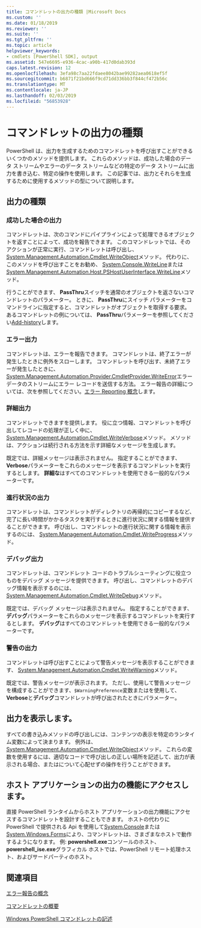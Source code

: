 ```yaml
---
title: コマンドレットの出力の種類 |Microsoft Docs
ms.custom: ''
ms.date: 01/18/2019
ms.reviewer: ''
ms.suite: ''
ms.tgt_pltfrm: ''
ms.topic: article
helpviewer_keywords:
- cmdlets [PowerShell SDK], output
ms.assetid: 547e6695-e936-4cac-a90b-417d0dab393d
caps.latest.revision: 12
ms.openlocfilehash: 3efa98c7aa22fdaee8042bae99282aea0618ef5f
ms.sourcegitcommit: b6871f21bd666f9cd71dd336bb3f844cf472b56c
ms.translationtype: MT
ms.contentlocale: ja-JP
ms.lasthandoff: 02/03/2019
ms.locfileid: "56853928"
---
```

# <a name="types-of-cmdlet-output"></a>コマンドレットの出力の種類

PowerShell は、出力を生成するためのコマンドレットを呼び出すことができるいくつかのメソッドを提供します。 これらのメソッドは、成功した場合のデータ ストリームやエラーのデータ ストリームなどの特定のデータ ストリームに出力を書き込む、特定の操作を使用します。 この記事では、出力とそれらを生成するために使用するメソッドの型について説明します。

## <a name="types-of-output"></a>出力の種類

### <a name="success-output"></a>成功した場合の出力

コマンドレットは、次のコマンドにパイプラインによって処理できるオブジェクトを返すことによって、成功を報告できます。 このコマンドレットでは、そのアクションが正常に実行、コマンドレットは呼び出し、 [System.Management.Automation.Cmdlet.WriteObject](/dotnet/api/System.Management.Automation.Cmdlet.WriteObject)メソッド。 代わりに、このメソッドを呼び出すことをお勧め、 [System.Console.WriteLine](/dotnet/api/System.Console.WriteLine)または[System.Management.Automation.Host.PSHostUserInterface.WriteLine](/dotnet/api/System.Management.Automation.Host.PSHostUserInterface.WriteLine)メソッド。

行うことができます、 **PassThru**スイッチを通常のオブジェクトを返さないコマンドレットのパラメーター。
ときに、 **PassThru**にスイッチ パラメーターをコマンドラインに指定すると、コマンドレットがオブジェクトを取得する要求。 あるコマンドレットの例については、 **PassThru**パラメーターを参照してください[Add-history](/powershell/module/Microsoft.PowerShell.Core/Add-History)します。

### <a name="error-output"></a>エラー出力

コマンドレットは、エラーを報告できます。 コマンドレットは、終了エラーが発生したときに例外をスローします。 コマンドレットを呼び出す、未終了エラーが発生したときに、 [System.Management.Automation.Provider.CmdletProvider.WriteError](/dotnet/api/System.Management.Automation.Provider.CmdletProvider.WriteError)エラー データのストリームにエラー レコードを送信する方法。 エラー報告の詳細については、次を参照してください。[エラー Reporting 概念](./error-reporting-concepts.md)します。

### <a name="verbose-output"></a>詳細出力

コマンドレットできますを提供します。 役に立つ情報、コマンドレットを呼び出してレコードの処理が正しく中に、 [System.Management.Automation.Cmdlet.WriteVerbose](/dotnet/api/System.Management.Automation.Cmdlet.WriteVerbose)メソッド。 メソッドは、アクションは続行される方法を示す詳細なメッセージを生成します。

既定では、詳細メッセージは表示されません。 指定することができます、 **Verbose**パラメーターをこれらのメッセージを表示するコマンドレットを実行するとします。 **詳細な**はすべてのコマンドレットを使用できる一般的なパラメーターです。

### <a name="progress-output"></a>進行状況の出力

コマンドレットは、コマンドレットがディレクトリの再帰的にコピーするなど、完了に長い時間がかかるタスクを実行するときに進行状況に関する情報を提供することができます。 呼び出し、コマンドレットの進行状況に関する情報を表示するのには、 [System.Management.Automation.Cmdlet.WriteProgress](/dotnet/api/System.Management.Automation.Cmdlet.WriteProgress)メソッド。

### <a name="debug-output"></a>デバッグ出力

コマンドレットは、コマンドレット コードのトラブルシューティングに役立つものをデバッグ メッセージを提供できます。 呼び出し、コマンドレットのデバッグ情報を表示するのには、 [System.Management.Automation.Cmdlet.WriteDebug](/dotnet/api/System.Management.Automation.Cmdlet.WriteDebug)メソッド。

既定では、デバッグ メッセージは表示されません。 指定することができます、**デバッグ**パラメーターをこれらのメッセージを表示するコマンドレットを実行するとします。 **デバッグ**はすべてのコマンドレットを使用できる一般的なパラメーターです。

### <a name="warning-output"></a>警告の出力

コマンドレットは呼び出すことによって警告メッセージを表示することができます、 [System.Management.Automation.Cmdlet.WriteWarning](/dotnet/api/System.Management.Automation.Cmdlet.WriteWarning)メソッド。

既定では、警告メッセージが表示されます。 ただし、使用して警告メッセージを構成することができます、`$WarningPreference`変数またはを使用して、 **Verbose**と**デバッグ**コマンドレットが呼び出されたときにパラメーター。

## <a name="displaying-output"></a>出力を表示します。

すべての書き込みメソッドの呼び出しには、コンテンツの表示を特定のランタイム変数によって決まります。 例外は、 [System.Management.Automation.Cmdlet.WriteObject](/dotnet/api/System.Management.Automation.Cmdlet.WriteObject)メソッド。 これらの変数を使用するには、適切なコードで呼び出しの正しい場所を記述して、出力が表示される場合、またはについて心配せずの操作を行うことができます。

## <a name="accessing-the-output-functionality-of-a-host-application"></a>ホスト アプリケーションの出力の機能にアクセスします。

直接 PowerShell ランタイムからホスト アプリケーションの出力機能にアクセスするコマンドレットを設計することもできます。 ホストの代わりに PowerShell で提供される Api を使用して[System.Console](/dotnet/api/System.Console)または[System.Windows.Forms](/dotnet/api/System.Windows.Forms)により、コマンドレットは、さまざまなホストで動作するようになります。 例: **powershell.exe**コンソールのホスト、 **powershell_ise.exe**グラフィカル ホストでは、PowerShell リモート処理ホスト、およびサードパーティのホスト。

## <a name="see-also"></a>関連項目

[エラー報告の概念](./error-reporting-concepts.md)

[コマンドレットの概要](./cmdlet-overview.md)

[Windows PowerShell コマンドレットの記述](./writing-a-windows-powershell-cmdlet.md)